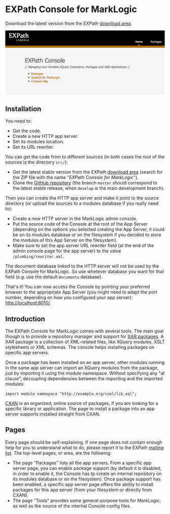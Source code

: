 # EXPath Console for MarkLogic

Download the latest version from the EXPath [download area](http://expath.org/files).

![Screenshot of the Console](doc/screenshot.png)

## Installation

You need to:

- Get the code.
- Create a new HTTP app server.
- Set its modules location.
- Set its URL rewriter.

You can get the code from to different sources (in both cases the root
of the sources is the directory `src/`):

- Get the latest stable version from the EXPath
  [download area](http://expath.org/files) (search for the ZIP file
  with the name "*EXPath Console for MarkLogic*").
- Clone the
  [GitHub repository](https://github.com/fgeorges/expath-ml-console)
  (the branch `master` should correspond to the latest stable release,
  when `develop` is the main development branch).

Then you can create the HTTP app server and make it point to the
source directory (or upload the sources to a modules database if you
really need to):

- Create a new HTTP server in the MarkLogic admin console.
- Put the source code of the Console at the root of the App Server
  (depending on the options you selected creating the App Server, it
  could be on its modules database or on the filesystem if you decided
  to store the modules of this App Server on the filesystem).
- Make sure to set the app server URL rewriter field (at the end of
  the admin console page for the app server) to the value
  `/plumbing/rewriter.xml`.

The document database linked to the HTTP server will not be used by
the EXPath Console for MarkLogic.  So use whetever database you want
for that field (e.g. use the default `Documents` database).

That's it!  You can now access the Console by pointing your preferred
browser to the appropriate App Server (you might need to adapt the
port number, depending on how you configured your app server):
[http://localhost:8010/](http://localhost:8010/).

## Introduction

The EXPath Console for MarkLogic comes with several tools.  The main
goal though is to provide a repository manager and support for
[XAR packages](http://expath.org/spec/pkg).  A XAR package is a
collection of XML-related files, like XQuery modules, XSLT stylesheets
or XML schemas.  The console helps installing packages on specific app
servers.

Once a package has been installed on an app server, other modules
running in the same app server can import an XQuery modules from the
package, just by importing it using the module namespace.  Without
specifying any "at clause", decoupling dependencies between the
importing and the imported modules:

```xquery
import module namespace "http://example.org/cool/lib.xql";
```

[CXAN](http://cxan.org/) is an organized, online source of packages,
if you are looking for a specific library or application.  The page to
install a package into an app server supports installed straight from
CXAN.

## Pages

Every page should be self-explaining.  If one page does not contain
enough help for you to understand what to do, please report it to the
EXPath [mailing list](http://expath.org/lists).  The top-level pages,
or area, are the following:

- The page "Packages" lists all the app servers.  From a specific app
  server page, you can enable package support (by default it is
  disabled, in order to enable it, the Console has tp create an
  internal repository on its modules database or on the filesystem).
  Once package support has been enabled, a specific app server page
  offers the ability to install packages for this app server (from
  your filesystem or directly from CXAN).
- The page "Tools" provides some general-purpose tools for MarkLogic,
  as well as the source of the internal Console config files.
